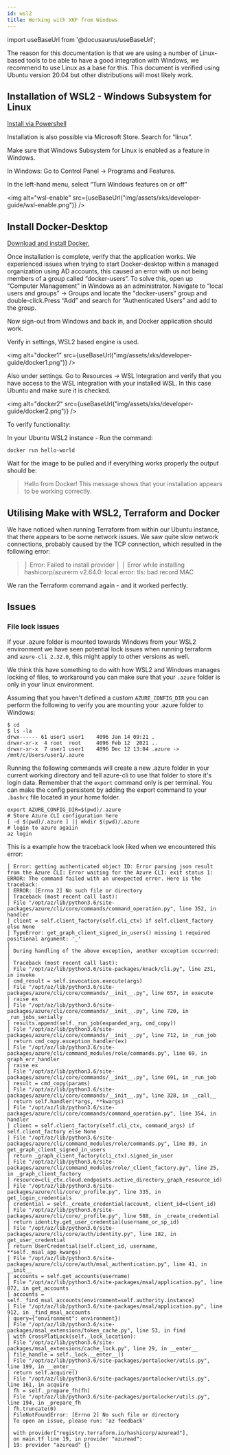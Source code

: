 ```yaml
---
id: wsl2
title: Working with XKF from Windows
---
```


import useBaseUrl from '@docusaurus/useBaseUrl';

The reason for this documentation is that we are using a number of Linux-based tools to be able to have a good integration with Windows, we recommend to use Linux as a base for this.
This document is verified using Ubuntu version 20.04 but other distributions will most likely work.

## Installation of WSL2 - Windows Subsystem for Linux

[Install via Powershell](https://docs.microsoft.com/en-us/windows/wsl/install)

Installation is also possible via Microsoft Store. Search for “linux”.

Make sure that Windows Subsystem for Linux is enabled as a feature in Windows.

In Windows: Go to Control Panel → Programs and Features.

In the left-hand menu, select “Turn Windows features on or off”

<img alt="wsl-enable" src={useBaseUrl("img/assets/xks/developer-guide/wsl-enable.png")} />

## Install Docker-Desktop

[Download and install Docker.](https://www.docker.com/products/docker-desktop)

Once installation is complete, verify that the application works. We experienced issues when trying to start Docker-desktop within a managed organization using AD accounts, this caused an error with us not being members of a group called “docker-users“.
To solve this, open up “Computer Management” in Windows as an administrator. Navigate to “local users and groups” → Groups and locate the "docker-users" group and double-click.Press “Add” and search for “Authenticated Users” and add to the group.

Now sign-out from Windows and back in, and Docker application should work.

Verify in settings, WSL2 based engine is used.

<img alt="docker1" src={useBaseUrl("img/assets/xks/developer-guide/docker1.png")} />

Also under settings. Go to Resources → WSL Integration and verify that you have access to the WSL integration with your installed WSL. In this case Ubuntu and make sure it is checked.

<img alt="docker2" src={useBaseUrl("img/assets/xks/developer-guide/docker2.png")} />

To verify functionality:

In your Ubuntu WSL2 instance - Run the command:

```shell
docker run hello-world
```

Wait for the image to be pulled and if everything works properly the output should be:

> Hello from Docker!
> This message shows that your installation appears to be working correctly.

## Utilising Make with WSL2, Terraform and Docker

We have noticed when running Terraform from within our Ubuntu instance, that there appears to be some network issues. We saw quite slow network connections, probably caused by the TCP connection, which resulted in the following error:

> │ Error: Failed to install provider
> │
> │ Error while installing hashicorp/azurerm v2.64.0: local error: tls: bad record MAC

We ran the Terraform command again - and it worked perfectly.

## Issues

### File lock issues

If your .azure folder is mounted towards Windows from your WSL2 environment we have seen potential lock issues when running terraform and `azure-cli 2.32.0`, this might apply to other versions as well.

We think this have something to do with how WSL2 and Windows manages locking of files, to workaround you can make sure that your `.azure` folder is only in your linux environment.

Assuming that you haven't defined a custom `AZURE_CONFIG_DIR` you can perform the following to verify you are mounting your .azure folder to Windows:

```shell
$ cd
$ ls -la
drwx------ 61 user1 user1    4096 Jan 14 09:21 .
drwxr-xr-x  4 root  root     4096 Feb 12  2021 ..
drwxr-xr-x  7 user1 user1    4096 Dec 12 13:04 .azure -> /mnt/c/Users/user1/.azure
```

Running the following commands will create a new .azure folder in your current working directory and tell azure-cli to use that folder to store it's login data.
Remember that the `export` command only is per terminal. You can make the config persistent by adding the export command to your `.bashrc` file located in your home folder.

```shell
export AZURE_CONFIG_DIR=$(pwd)/.azure
# Store Azure CLI configuration here
[ -d $(pwd)/.azure ] || mkdir $(pwd)/.azure
# login to azure agaiin
az login
```

This is a example how the traceback look liked when we encountered this error:

```shell
│ Error: getting authenticated object ID: Error parsing json result from the Azure CLI: Error waiting for the Azure CLI: exit status 1: ERROR: The command failed with an unexpected error. Here is the traceback:
│ ERROR: [Errno 2] No such file or directory
│ Traceback (most recent call last):
│ File "/opt/az/lib/python3.6/site-packages/azure/cli/core/commands/command_operation.py", line 352, in handler
│ client = self.client_factory(self.cli_ctx) if self.client_factory else None
│ TypeError: get_graph_client_signed_in_users() missing 1 required positional argument: '_'
│
│ During handling of the above exception, another exception occurred:
│
│ Traceback (most recent call last):
│ File "/opt/az/lib/python3.6/site-packages/knack/cli.py", line 231, in invoke
│ cmd_result = self.invocation.execute(args)
│ File "/opt/az/lib/python3.6/site-packages/azure/cli/core/commands/__init__.py", line 657, in execute
│ raise ex
│ File "/opt/az/lib/python3.6/site-packages/azure/cli/core/commands/__init__.py", line 720, in _run_jobs_serially
│ results.append(self._run_job(expanded_arg, cmd_copy))
│ File "/opt/az/lib/python3.6/site-packages/azure/cli/core/commands/__init__.py", line 712, in _run_job
│ return cmd_copy.exception_handler(ex)
│ File "/opt/az/lib/python3.6/site-packages/azure/cli/command_modules/role/commands.py", line 69, in graph_err_handler
│ raise ex
│ File "/opt/az/lib/python3.6/site-packages/azure/cli/core/commands/__init__.py", line 691, in _run_job
│ result = cmd_copy(params)
│ File "/opt/az/lib/python3.6/site-packages/azure/cli/core/commands/__init__.py", line 328, in __call__
│ return self.handler(*args, **kwargs)
│ File "/opt/az/lib/python3.6/site-packages/azure/cli/core/commands/command_operation.py", line 354, in handler
│ client = self.client_factory(self.cli_ctx, command_args) if self.client_factory else None
│ File "/opt/az/lib/python3.6/site-packages/azure/cli/command_modules/role/commands.py", line 89, in get_graph_client_signed_in_users
│ return _graph_client_factory(cli_ctx).signed_in_user
│ File "/opt/az/lib/python3.6/site-packages/azure/cli/command_modules/role/_client_factory.py", line 25, in _graph_client_factory
│ resource=cli_ctx.cloud.endpoints.active_directory_graph_resource_id)
│ File "/opt/az/lib/python3.6/site-packages/azure/cli/core/_profile.py", line 335, in get_login_credentials
│ credential = self._create_credential(account, client_id=client_id)
│ File "/opt/az/lib/python3.6/site-packages/azure/cli/core/_profile.py", line 588, in _create_credential
│ return identity.get_user_credential(username_or_sp_id)
│ File "/opt/az/lib/python3.6/site-packages/azure/cli/core/auth/identity.py", line 182, in get_user_credential
│ return UserCredential(self.client_id, username, **self._msal_app_kwargs)
│ File "/opt/az/lib/python3.6/site-packages/azure/cli/core/auth/msal_authentication.py", line 41, in __init__
│ accounts = self.get_accounts(username)
│ File "/opt/az/lib/python3.6/site-packages/msal/application.py", line 872, in get_accounts
│ accounts = self._find_msal_accounts(environment=self.authority.instance)
│ File "/opt/az/lib/python3.6/site-packages/msal/application.py", line 912, in _find_msal_accounts
│ query={​​"environment": environment}​​)
│ File "/opt/az/lib/python3.6/site-packages/msal_extensions/token_cache.py", line 53, in find
│ with CrossPlatLock(self._lock_location):
│ File "/opt/az/lib/python3.6/site-packages/msal_extensions/cache_lock.py", line 29, in __enter__
│ file_handle = self._lock.__enter__()
│ File "/opt/az/lib/python3.6/site-packages/portalocker/utils.py", line 199, in __enter__
│ return self.acquire()
│ File "/opt/az/lib/python3.6/site-packages/portalocker/utils.py", line 161, in acquire
│ fh = self._prepare_fh(fh)
│ File "/opt/az/lib/python3.6/site-packages/portalocker/utils.py", line 194, in _prepare_fh
│ fh.truncate(0)
│ FileNotFoundError: [Errno 2] No such file or directory
│ To open an issue, please run: 'az feedback'
│
│ with provider["registry.terraform.io/hashicorp/azuread"],
│ on main.tf line 19, in provider "azuread":
│ 19: provider "azuread" {​​}​​
```
